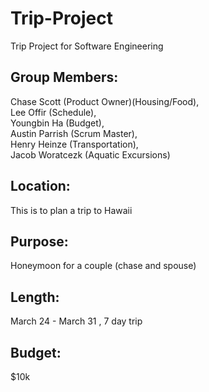 # Trip-Project
Trip Project for Software Engineering

## Group Members: 
Chase Scott (Product Owner)(Housing/Food), </br>
Lee Offir (Schedule), </br>
Youngbin Ha (Budget), </br>
Austin Parrish (Scrum Master), </br>
Henry Heinze (Transportation), </br>
Jacob Woratcezk (Aquatic Excursions) </br>


## Location: 
This is to plan a trip to Hawaii </br>
## Purpose: 
Honeymoon for a couple (chase and spouse)</br>
## Length: 
March 24 - March 31 , 7 day trip </br>

## Budget: 
$10k 



